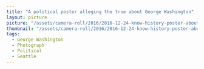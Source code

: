 ```yaml
---
title: "A political poster alleging the true about George Washington"
layout: picture
picture: "/assets/camera-roll/2016/2016-12-24-know-history-poster-about-george-washington/20161224_231934356_iOS.jpg"
thumbnail: "/assets/camera-roll/2016/2016-12-24-know-history-poster-about-george-washington/20161224_231934356_iOS-thumbnail.jpg"
tags:
  - George Washington
  - Photograph
  - Political
  - Seattle
---
```

